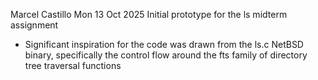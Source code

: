 Marcel Castillo
Mon 13 Oct 2025
Initial prototype for the ls midterm assignment

- Significant inspiration for the code was drawn from the ls.c NetBSD binary,
    specifically the control flow around the fts family of directory tree
    traversal functions
